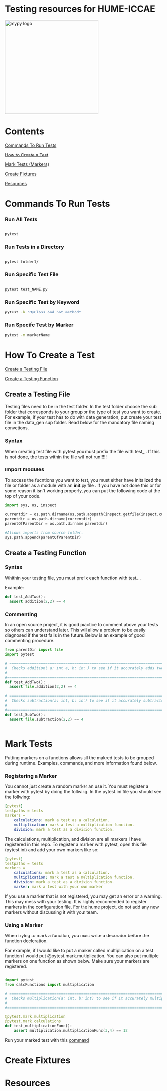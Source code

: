Testing resources for HUME-ICCAE 
================================
<img src="https://headlesstesting.com/assets/blog/2020/08/xpytest-ff7024fe91bfbe468ee6d515272ed904829eccdc02b7fd757e1ecc0bd5a9f4fc.png.pagespeed.ic.jaL31NSKZ6.webp" alt="mypy logo" width="300px"/>

# Contents
[Commands To Run Tests](#Commands-To-Run-Tests)

[How to Create a Test](#How-To-Create-a-Test)

[Mark Tests (Markers)](#Mark-Tests)

[Create Fixtures](#Create-Fixtures)

[Resources](#Resources)

# Commands To Run Tests

### Run All Tests

```bash

pytest

```

### Run Tests in a Directory


```bash

pytest folder1/

```

### Run Specific Test File

```bash

pytest test_NAME.py

```

### Run Specific Test by Keyword

```bash
pytest -k "MyClass and not method"
```

### Run Specifc Test by Marker

```bash
pytest -m markerName
```

# How To Create a Test
[Create a Testing File](#Create-A-Testing-File)

[Create a Testing Function](#Create-a-Testing-Function)

## Create a Testing File

Testing files need to be in the test folder. In the test folder choose the sub folder that corresponds to your group or the type of test you want to create. For example, if your test has to do with data generation, put create your test file in the data_gen sup folder. Read below for the mandatory file naming convetions. 

### Syntax

When creating test file with pytest you must prefix the file with test_ . If this is not done, the tests within the file will not run!!!!!

### Import modules

To access the fucntions you want to test, you must either have initalized the file or folder as a module with an __init__.py file . If you have not done this or for some reason it isn't working properly, you can put the following code at the top of your code. 

``` python
import sys, os, inspect

currentdir = os.path.dirname(os.path.abspath(inspect.getfile(inspect.currentframe())))
parentdir = os.path.dirname(currentdir)
parentOfParentDir = os.path.dirname(parentdir)

#Allows imports from source folder.
sys.path.append(parentOfParentDir)

```

## Create a Testing Function

### Syntax

Whithin your testing file, you must prefix each function with test_ .

Example:

``` python
def test_AddTwo():
  assert addition(2,2) == 4
```

### Commenting 

In an open source project, it is good practice to comment above your tests so others can understand later. This will allow a problem to be easily diagnosed if the test fails in the future. Below is an example of good commenting procedure.  

``` python
from parentDir import file
import pytest 

# =============================================================================
#  Checks addition( a: int a, b: int ) to see if it accurately adds two numbers greater than 0. 
#  
#==============================================================================
def test_AddTwo():
  assert file.addition(2,2) == 4
  
# ======================================================================================
#  Checks subtraction(a: int, b: int) to see if it accurately subtracts two numbers greater than 0. 
#  
#=======================================================================================
def test_SubTwo():
  assert file.subtraction(2,2) == 4
  
```

# Mark Tests
Putting markers on a functions allows all the makred tests to be grouped during runtime. Examples, commands, and more information found below. 

### Registering a Marker
You cannot just create a random marker an use it. You must register a marker with pytest by doing the follwing. In the pytest.ini file you should see the follwing:

``` yaml
[pytest]
testpaths = tests
markers =
    calculations: mark a test as a calculation.
    multiplication: mark a test a multiplication function.
    division: mark a test as a division function.
```

The calculations, multiplication, and division are all markers I have registered in this repo. To register a marker with pytest, open this file (pytest.ini) and add your own markers like so:

``` yaml
[pytest]
testpaths = tests
markers =
    calculations: mark a test as a calculation.
    multiplication: mark a test a multiplication function.
    division: mark a test as a division function.
    marker: mark a test with your own marker
```

If  you use a marker that is not registered, you may get an error or a warning. This may mess with your testing. It is highly reccomended to register markers in the configuration file. For the hume project, do not add any new markers without discussing it with your team. 

### Using a Marker

When trying to mark a function, you must write a decorator before the function decleration.

For example, if I would like to put a marker called multiplication on a test function I would put @pytest.mark.multiplication. You can also put multiple markers on one function as shown below. Make sure your markers are registered.

``` python

import pytest 
from calcFunctions import multiplication

# ======================================================================================
#  Checks multiplication(a: int, b: int) to see if it accurately multiplies two numbers greater than 0. 
#  
#=======================================================================================

@pytest.mark.multiplication
@pytest.mark.calculations
def test_multiplicationFunc():
    assert multiplication.multiplicationFunc(3,4) == 12
```
Run your marked test with this [command](#Run-Specifc-Test-by-Marker)

# Create Fixtures

# Resources




